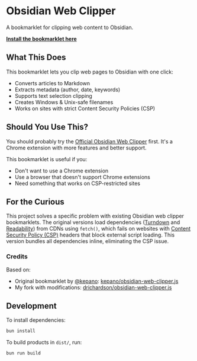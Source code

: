 # Obsidian Web Clipper

A bookmarklet for clipping web content to Obsidian.

**[Install the bookmarklet here](https://drichardson.github.io/obsidian-web-clipper/)**

## What This Does

This bookmarklet lets you clip web pages to Obsidian with one click:
- Converts articles to Markdown
- Extracts metadata (author, date, keywords)
- Supports text selection clipping
- Creates Windows & Unix-safe filenames
- Works on sites with strict Content Security Policies (CSP)

## Should You Use This?

You should probably try the [Official Obsidian Web Clipper](https://obsidian.md/clipper) first. It's a Chrome extension with more features and better support.

This bookmarklet is useful if you:
- Don't want to use a Chrome extension
- Use a browser that doesn't support Chrome extensions
- Need something that works on CSP-restricted sites

## For the Curious

This project solves a specific problem with existing Obsidian web clipper bookmarklets. The original versions load dependencies ([Turndown](https://github.com/mixmark-io/turndown) and [Readability](https://github.com/mozilla/readability)) from CDNs using `fetch()`, which fails on websites with [Content Security Policy (CSP)](https://developer.mozilla.org/en-US/docs/Web/HTTP/CSP) headers that block external script loading. This version bundles all dependencies inline, eliminating the CSP issue.

### Credits

Based on:
- Original bookmarklet by [@kepano](https://github.com/kepano): [kepano/obsidian-web-clipper.js](https://gist.github.com/kepano/90c05f162c37cf730abb8ff027987ca3)
- My fork with modifications: [drichardson/obsidian-web-clipper.js](https://gist.github.com/drichardson/b7bbad0e44f075c155362d820c6975c0)

## Development

To install dependencies:

```bash
bun install
```

To build products in `dist/`, run:

```bash
bun run build
```
